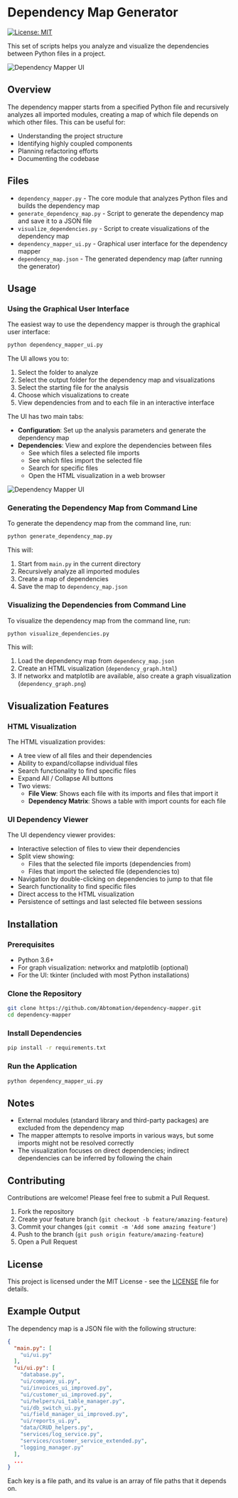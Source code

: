 # Dependency Map Generator

[![License: MIT](https://img.shields.io/badge/License-MIT-yellow.svg)](https://opensource.org/licenses/MIT)

This set of scripts helps you analyze and visualize the dependencies between Python files in a project.

![Dependency Mapper UI](https://github.com/Abtomation/DependencyMapper/blob/master/screenshots/2025-03-30_Dependency_Mapper.png)

## Overview

The dependency mapper starts from a specified Python file and recursively analyzes all imported modules, creating a map of which file depends on which other files. This can be useful for:

- Understanding the project structure
- Identifying highly coupled components
- Planning refactoring efforts
- Documenting the codebase

## Files

- `dependency_mapper.py` - The core module that analyzes Python files and builds the dependency map
- `generate_dependency_map.py` - Script to generate the dependency map and save it to a JSON file
- `visualize_dependencies.py` - Script to create visualizations of the dependency map
- `dependency_mapper_ui.py` - Graphical user interface for the dependency mapper
- `dependency_map.json` - The generated dependency map (after running the generator)

## Usage

### Using the Graphical User Interface

The easiest way to use the dependency mapper is through the graphical user interface:

```bash
python dependency_mapper_ui.py
```

The UI allows you to:
1. Select the folder to analyze
2. Select the output folder for the dependency map and visualizations
3. Select the starting file for the analysis
4. Choose which visualizations to create
5. View dependencies from and to each file in an interactive interface

The UI has two main tabs:
- **Configuration**: Set up the analysis parameters and generate the dependency map
- **Dependencies**: View and explore the dependencies between files
  - See which files a selected file imports
  - See which files import the selected file
  - Search for specific files
  - Open the HTML visualization in a web browser

![Dependency Mapper UI](https://github.com/Abtomation/DependencyMapper/blob/master/screenshots/2025-03-30_Dependency_Mapper.png)

### Generating the Dependency Map from Command Line

To generate the dependency map from the command line, run:

```bash
python generate_dependency_map.py
```

This will:
1. Start from `main.py` in the current directory
2. Recursively analyze all imported modules
3. Create a map of dependencies
4. Save the map to `dependency_map.json`

### Visualizing the Dependencies from Command Line

To visualize the dependency map from the command line, run:

```bash
python visualize_dependencies.py
```

This will:
1. Load the dependency map from `dependency_map.json`
2. Create an HTML visualization (`dependency_graph.html`)
3. If networkx and matplotlib are available, also create a graph visualization (`dependency_graph.png`)

## Visualization Features

### HTML Visualization

The HTML visualization provides:

- A tree view of all files and their dependencies
- Ability to expand/collapse individual files
- Search functionality to find specific files
- Expand All / Collapse All buttons
- Two views:
  - **File View**: Shows each file with its imports and files that import it
  - **Dependency Matrix**: Shows a table with import counts for each file

### UI Dependency Viewer

The UI dependency viewer provides:

- Interactive selection of files to view their dependencies
- Split view showing:
  - Files that the selected file imports (dependencies from)
  - Files that import the selected file (dependencies to)
- Navigation by double-clicking on dependencies to jump to that file
- Search functionality to find specific files
- Direct access to the HTML visualization
- Persistence of settings and last selected file between sessions

## Installation

### Prerequisites

- Python 3.6+
- For graph visualization: networkx and matplotlib (optional)
- For the UI: tkinter (included with most Python installations)

### Clone the Repository

```bash
git clone https://github.com/Abtomation/dependency-mapper.git
cd dependency-mapper
```

### Install Dependencies

```bash
pip install -r requirements.txt
```

### Run the Application

```bash
python dependency_mapper_ui.py
```

## Notes

- External modules (standard library and third-party packages) are excluded from the dependency map
- The mapper attempts to resolve imports in various ways, but some imports might not be resolved correctly
- The visualization focuses on direct dependencies; indirect dependencies can be inferred by following the chain

## Contributing

Contributions are welcome! Please feel free to submit a Pull Request.

1. Fork the repository
2. Create your feature branch (`git checkout -b feature/amazing-feature`)
3. Commit your changes (`git commit -m 'Add some amazing feature'`)
4. Push to the branch (`git push origin feature/amazing-feature`)
5. Open a Pull Request

## License

This project is licensed under the MIT License - see the [LICENSE](LICENSE) file for details.

## Example Output

The dependency map is a JSON file with the following structure:

```json
{
  "main.py": [
    "ui/ui.py"
  ],
  "ui/ui.py": [
    "database.py",
    "ui/company_ui.py",
    "ui/invoices_ui_improved.py",
    "ui/customer_ui_improved.py",
    "ui/helpers/ui_table_manager.py",
    "ui/db_switch_ui.py",
    "ui/field_manager_ui_improved.py",
    "ui/reports_ui.py",
    "data/CRUD_helpers.py",
    "services/log_service.py",
    "services/customer_service_extended.py",
    "logging_manager.py"
  ],
  ...
}
```

Each key is a file path, and its value is an array of file paths that it depends on.